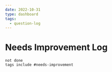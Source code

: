 ```yaml
---
date: 2022-10-31
type: dashboard
tags:
  - question-log
---
```

# Needs Improvement Log
```tasks
not done
tags include #needs-improvement   
```